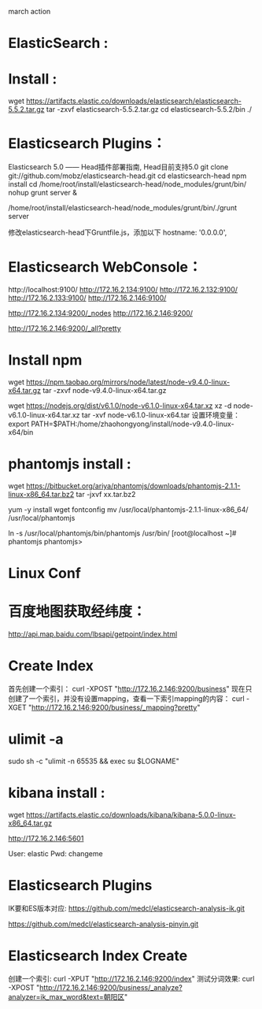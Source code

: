 march action

# ElasticSearch :

# Install :
wget https://artifacts.elastic.co/downloads/elasticsearch/elasticsearch-5.5.2.tar.gz
tar -zxvf elasticsearch-5.5.2.tar.gz
cd elasticsearch-5.5.2/bin
./


# Elasticsearch Plugins：
Elasticsearch 5.0 —— Head插件部署指南, Head目前支持5.0
git clone git://github.com/mobz/elasticsearch-head.git
cd elasticsearch-head
npm install
cd /home/root/install/elasticsearch-head/node_modules/grunt/bin/
nohup grunt server &

/home/root/install/elasticsearch-head/node_modules/grunt/bin/./grunt server

修改elasticsearch-head下Gruntfile.js，添加以下
hostname: '0.0.0.0',

# Elasticsearch WebConsole：
http://localhost:9100/
http://172.16.2.134:9100/
http://172.16.2.132:9100/
http://172.16.2.133:9100/
http://172.16.2.146:9100/

http://172.16.2.134:9200/_nodes
http://172.16.2.146:9200/

http://172.16.2.146:9200/_all?pretty


# Install npm
wget https://npm.taobao.org/mirrors/node/latest/node-v9.4.0-linux-x64.tar.gz
tar -zxvf node-v9.4.0-linux-x64.tar.gz

wget https://nodejs.org/dist/v6.1.0/node-v6.1.0-linux-x64.tar.xz
xz -d node-v6.1.0-linux-x64.tar.xz
tar -xvf node-v6.1.0-linux-x64.tar
设置环境变量：
export PATH=$PATH:/home/zhaohongyong/install/node-v9.4.0-linux-x64/bin



# phantomjs install :
wget https://bitbucket.org/ariya/phantomjs/downloads/phantomjs-2.1.1-linux-x86_64.tar.bz2
tar   -jxvf    xx.tar.bz2

yum -y install wget fontconfig
mv /usr/local/phantomjs-2.1.1-linux-x86_64/ /usr/local/phantomjs

ln -s /usr/local/phantomjs/bin/phantomjs /usr/bin/
[root@localhost ~]# phantomjs
phantomjs>


# Linux Conf





# 百度地图获取经纬度：
http://api.map.baidu.com/lbsapi/getpoint/index.html


# Create Index
首先创建一个索引：
curl -XPOST "http://172.16.2.146:9200/business"
现在只创建了一个索引，并没有设置mapping，查看一下索引mapping的内容：
curl -XGET "http://172.16.2.146:9200/business/_mapping?pretty"



# ulimit -a
sudo sh -c "ulimit -n 65535 && exec su $LOGNAME"



# kibana install :
wget https://artifacts.elastic.co/downloads/kibana/kibana-5.0.0-linux-x86_64.tar.gz

http://172.16.2.146:5601

User: elastic
Pwd: changeme


# Elasticsearch Plugins
IK要和ES版本对应:
https://github.com/medcl/elasticsearch-analysis-ik.git

https://github.com/medcl/elasticsearch-analysis-pinyin.git


# Elasticsearch Index Create

创建一个索引:
curl -XPUT "http://172.16.2.146:9200/index"
测试分词效果:
curl -XPOST "http://172.16.2.146:9200/business/_analyze?analyzer=ik_max_word&text=朝阳区"
